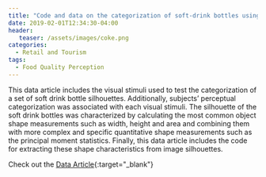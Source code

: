 ```yaml
---
title: "Code and data on the categorization of soft-drink bottles using image silhouettes"
date: 2019-02-01T12:34:30-04:00
header:
   teaser: /assets/images/coke.png
categories:
  - Retail and Tourism
tags:
  - Food Quality Perception
---
```


This data article includes the visual stimuli used to test the categorization of a set of soft drink 
bottle silhouettes. Additionally, subjects’ perceptual categorization was associated with each visual 
stimuli. The silhouette of the soft drink bottles was characterized by calculating the most common 
object shape measurements such as width, height and area and combining them with more complex and 
specific quantitative shape measurements such as the principal moment statistics. Finally, 
this data article includes the code for extracting these shape characteristics from image silhouettes.



Check out the [Data Article][Data Bottle]{:target="_blank"} 

[Data Bottle]: https://doi.org/10.1016/j.dib.2018.12.068
